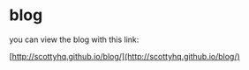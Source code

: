 blog
====

you can view the blog with this link:

[http://scottyhq.github.io/blog/](http://scottyhq.github.io/blog/)
